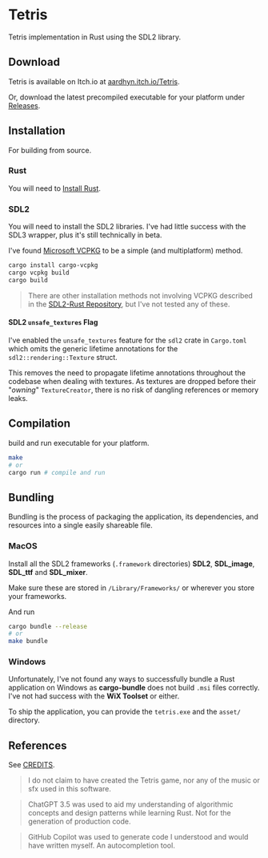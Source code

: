 # Tetris

Tetris implementation in Rust using the SDL2 library.

## Download

Tetris is available on Itch.io at [aardhyn.itch.io/Tetris](https://aardhyn.itch.io/tetris).

Or, download the latest precompiled executable for your platform
under [Releases](https://github.com/AardhynLavender/Tetris/releases).

## Installation

For building from source.

### Rust

You will need to [Install Rust](https://www.rust-lang.org/tools/install).

### SDL2

You will need to install the SDL2 libraries.
I've had little success with the SDL3 wrapper, plus it's still technically in beta.

I've found [Microsoft VCPKG](https://github.com/microsoft/vcpkg) to be a simple (and multiplatform) method.

```bash
cargo install cargo-vcpkg
cargo vcpkg build
cargo build
```

> There are other installation methods not involving VCPKG described in
> the [SDL2-Rust Repository](https://github.com/Rust-SDL2/rust-sdl2), but I've not tested any of these.

#### SDL2 `unsafe_textures` Flag

I've enabled the `unsafe_textures` feature for the `sdl2` crate in `Cargo.toml` which omits the generic lifetime
annotations for the `sdl2::rendering::Texture` struct.

This removes the need to propagate lifetime annotations throughout the codebase when dealing with textures.
As textures are dropped before their "*owning*" `TextureCreator`, there is no risk of dangling references or memory
leaks.

## Compilation

build and run executable for your platform.

```bash
make
# or
cargo run # compile and run
```

## Bundling

Bundling is the process of packaging the application, its dependencies, and resources into a single easily shareable
file.

### MacOS

Install all the SDL2 frameworks (`.framework` directories) **SDL2**, **SDL_image**, **SDL_ttf** and **SDL_mixer**.

Make sure these are stored in `/Library/Frameworks/` or wherever you store your frameworks.

And run

```bash
cargo bundle --release
# or
make bundle
```

### Windows

Unfortunately, I've not found any ways to successfully bundle a Rust application on Windows as **cargo-bundle** does not
build `.msi` files correctly.
I've not had success with the **WiX Toolset** or either.

To ship the application, you can provide the `tetris.exe` and the `asset/` directory.

## References

See [CREDITS](./CREDITS.md).

> I do not claim to have created the Tetris game, nor any of the music or sfx used in this software.

> ChatGPT 3.5 was used to aid my understanding of algorithmic concepts and design patterns while learning Rust.
> Not for the generation of production code.

> GitHub Copilot was used to generate code I understood and would have written myself. An autocompletion tool.
